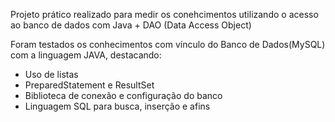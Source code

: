 Projeto prático realizado para medir os conehcimentos utilizando o acesso ao banco de dados com Java + DAO (Data Access Object)

Foram testados os conhecimentos com vínculo do Banco de Dados(MySQL) com a linguagem JAVA, destacando:

- Uso de listas
- PreparedStatement e ResultSet
- Biblioteca de conexão e configuração do banco
- Linguagem SQL para busca, inserção e afins
